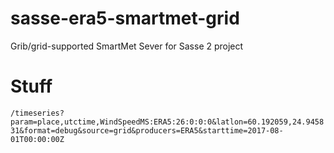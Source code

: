 # sasse-era5-smartmet-grid
Grib/grid-supported SmartMet Sever for Sasse 2 project 

# Stuff

`/timeseries?param=place,utctime,WindSpeedMS:ERA5:26:0:0:0&latlon=60.192059,24.945831&format=debug&source=grid&producers=ERA5&starttime=2017-08-01T00:00:00Z`
